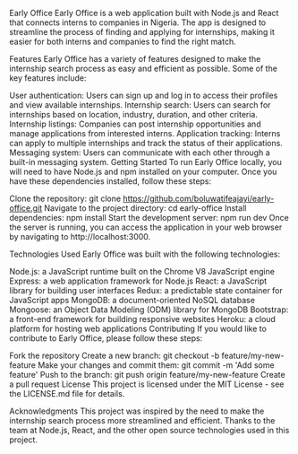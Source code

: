 Early Office
Early Office is a web application built with Node.js and React that connects interns to companies in Nigeria. The app is designed to streamline the process of finding and applying for internships, making it easier for both interns and companies to find the right match.

Features
Early Office has a variety of features designed to make the internship search process as easy and efficient as possible. Some of the key features include:

User authentication: Users can sign up and log in to access their profiles and view available internships.
Internship search: Users can search for internships based on location, industry, duration, and other criteria.
Internship listings: Companies can post internship opportunities and manage applications from interested interns.
Application tracking: Interns can apply to multiple internships and track the status of their applications.
Messaging system: Users can communicate with each other through a built-in messaging system.
Getting Started
To run Early Office locally, you will need to have Node.js and npm installed on your computer. Once you have these dependencies installed, follow these steps:

Clone the repository: git clone https://github.com/boluwatifeajayi/early-office.git
Navigate to the project directory: cd early-office
Install dependencies: npm install
Start the development server: npm run dev
Once the server is running, you can access the application in your web browser by navigating to http://localhost:3000.

Technologies Used
Early Office was built with the following technologies:

Node.js: a JavaScript runtime built on the Chrome V8 JavaScript engine
Express: a web application framework for Node.js
React: a JavaScript library for building user interfaces
Redux: a predictable state container for JavaScript apps
MongoDB: a document-oriented NoSQL database
Mongoose: an Object Data Modeling (ODM) library for MongoDB
Bootstrap: a front-end framework for building responsive websites
Heroku: a cloud platform for hosting web applications
Contributing
If you would like to contribute to Early Office, please follow these steps:

Fork the repository
Create a new branch: git checkout -b feature/my-new-feature
Make your changes and commit them: git commit -m 'Add some feature'
Push to the branch: git push origin feature/my-new-feature
Create a pull request
License
This project is licensed under the MIT License - see the LICENSE.md file for details.

Acknowledgments
This project was inspired by the need to make the internship search process more streamlined and efficient.
Thanks to the team at Node.js, React, and the other open source technologies used in this project.